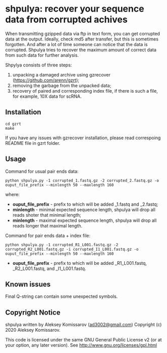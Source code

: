 # shpulya: recover your sequence data from corrupted achives

When transmitting gzipped data via ftp in text form, you can get corrupted data at the output. Ideally, check md5 after transfer, but this is sometimes forgotten. And after a lot of time someone can notice that the data is corrupted. Shpulya tries to recover the maximum amount of correct data from such data for further analysis.

Shpylya consists of three steps:

1) unpacking a damaged archive using gzrecover (https://github.com/arenn/gzrt);
2) removing the garbage from the unpacked data;
3) recovery of paired and corresponding index file, if there is such a file, for example, 10Х data for scRNA.

## Installation

```
cd gzrt
make
```

If you have any issues with gzrecover installation, please read correspoing README file in gzrt folder.

## Usage

Command for usual pair ends data:

```
python shpulya.py -1 corrupted_1.fastq.gz -2 corrupted_2.fastq.gz -o ouput_file_prefix --minlength 50 --maxlength 160
```

where:

- **ouput_file_prefix** - prefix to which will be added _1.fastq and _2.fastq;
- **minlength** - minimal expected sequence length, shpulya will drop all reads shoter that minimal length;
- **minlength** - maximal expected sequence length, shpulya will drop all reads longer that maximal length.

Command for pair ends data + index file:

```
python shpulya.py -1 corrupted_R1_L001.fastq.gz -2 corrupted_R2_L001.fastq.gz -i corrupted_I1_L001.fastq.gz -o ouput_file_prefix --minlength 50 --maxlength 160
```

- **ouput_file_prefix** - prefix to which will be added _R1_L001.fastq, _R2_L001.fastq, and _I1_L001.fastq.

## Known issues

Final Q-string can contain some unexpected symbols.

## Copyright Notice

shpulya written by Aleksey Komissarov (ad3002@gmail.com)
Copyright (c) 2020 Aleksey Komissarov. 

This code is licensed under the same GNU General Public License v2
(or at your option, any later version).  See
http://www.gnu.org/licenses/gpl.html
